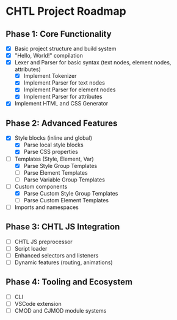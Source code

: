 # CHTL Project Roadmap

## Phase 1: Core Functionality

- [x] Basic project structure and build system
- [x] "Hello, World!" compilation
- [x] Lexer and Parser for basic syntax (text nodes, element nodes, attributes)
  - [x] Implement Tokenizer
  - [x] Implement Parser for text nodes
  - [x] Implement Parser for element nodes
  - [x] Implement Parser for attributes
- [x] Implement HTML and CSS Generator

## Phase 2: Advanced Features

- [x] Style blocks (inline and global)
  - [x] Parse local style blocks
  - [x] Parse CSS properties
- [ ] Templates (Style, Element, Var)
  - [x] Parse Style Group Templates
  - [ ] Parse Element Templates
  - [ ] Parse Variable Group Templates
- [ ] Custom components
  - [x] Parse Custom Style Group Templates
  - [ ] Parse Custom Element Templates
- [ ] Imports and namespaces

## Phase 3: CHTL JS Integration

- [ ] CHTL JS preprocessor
- [ ] Script loader
- [ ] Enhanced selectors and listeners
- [ ] Dynamic features (routing, animations)

## Phase 4: Tooling and Ecosystem

- [ ] CLI
- [ ] VSCode extension
- [ ] CMOD and CJMOD module systems
